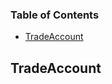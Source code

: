 <!-- Generated by documentation.js. Update this documentation by updating the source code. -->

### Table of Contents

*   [TradeAccount][1]

## TradeAccount

[1]: #tradeaccount
